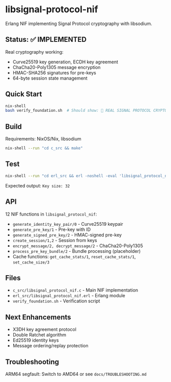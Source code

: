 # libsignal-protocol-nif

Erlang NIF implementing Signal Protocol cryptography with libsodium.

## Status: ✅ IMPLEMENTED

Real cryptography working:

- Curve25519 key generation, ECDH key agreement  
- ChaCha20-Poly1305 message encryption
- HMAC-SHA256 signatures for pre-keys
- 64-byte session state management

## Quick Start

```bash
nix-shell
bash verify_foundation.sh  # Should show: 🎊 REAL SIGNAL PROTOCOL CRYPTOGRAPHY IMPLEMENTED!
```

## Build

Requirements: NixOS/Nix, libsodium

```bash
nix-shell --run "cd c_src && make"
```

## Test

```bash
nix-shell --run "cd erl_src && erl -noshell -eval 'libsignal_protocol_nif:init(), {ok, {Pub, _}} = libsignal_protocol_nif:generate_identity_key_pair(), io:format(\"Key size: ~p~n\", [byte_size(Pub)]), halt().'"
```

Expected output: `Key size: 32`

## API

12 NIF functions in `libsignal_protocol_nif`:

- `generate_identity_key_pair/0` - Curve25519 keypair
- `generate_pre_key/1` - Pre-key with ID
- `generate_signed_pre_key/2` - HMAC-signed pre-key
- `create_session/1,2` - Session from keys
- `encrypt_message/2, decrypt_message/2` - ChaCha20-Poly1305
- `process_pre_key_bundle/2` - Bundle processing (placeholder)
- Cache functions: `get_cache_stats/1`, `reset_cache_stats/1`, `set_cache_size/3`

## Files

- `c_src/libsignal_protocol_nif.c` - Main NIF implementation
- `erl_src/libsignal_protocol_nif.erl` - Erlang module
- `verify_foundation.sh` - Verification script

## Next Enhancements

- X3DH key agreement protocol
- Double Ratchet algorithm  
- Ed25519 identity keys
- Message ordering/replay protection

## Troubleshooting

ARM64 segfault: Switch to AMD64 or see `docs/TROUBLESHOOTING.md`
